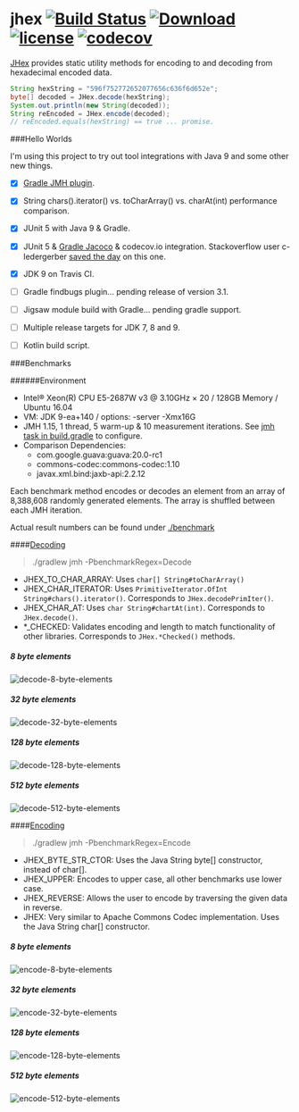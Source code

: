 # jhex [![Build Status](https://travis-ci.org/jamespedwards42/jhex.svg?branch=master)](https://travis-ci.org/jamespedwards42/jhex) [ ![Download](https://api.bintray.com/packages/jamespedwards42/libs/jhex/images/download.svg) ](https://bintray.com/jamespedwards42/libs/jhex/_latestVersion) [![license](https://img.shields.io/badge/license-Apache%202-blue.svg)](https://raw.githubusercontent.com/jhex/jedipus/master/LICENSE) [![codecov](https://codecov.io/gh/jamespedwards42/jhex/branch/master/graph/badge.svg)](https://codecov.io/gh/jamespedwards42/jhex)

[JHex](src/main/java/com/fabahaba/encode/JHex.java#L7) provides static utility methods for encoding to and decoding from hexadecimal encoded data.

```java
String hexString = "596f752772652077656c636f6d652e";
byte[] decoded = JHex.decode(hexString);
System.out.println(new String(decoded));
String reEncoded = JHex.encode(decoded);
// reEncoded.equals(hexString) == true ... promise.
```

###Hello Worlds

I'm using this project to try out tool integrations with Java 9 and some other new things.

- [x] [Gradle JMH plugin](https://github.com/melix/jmh-gradle-plugin).
- [x] String chars().iterator() vs. toCharArray() vs. charAt(int) performance comparison.
- [x] JUnit 5 with Java 9 & Gradle.
- [x] JUnit 5 & [Gradle Jacoco](https://docs.gradle.org/current/userguide/jacoco_plugin.html) & codecov.io integration.  Stackoverflow user c-ledergerber [saved the day](http://stackoverflow.com/a/39386661/3754157) on this one.
- [x] JDK 9 on Travis CI.
- [ ] Gradle findbugs plugin... pending release of version 3.1.
- [ ] Jigsaw module build with Gradle... pending gradle support.
- [ ] Multiple release targets for JDK 7, 8 and 9.
- [ ] Kotlin build script.


###Benchmarks

######Environment

* Intel® Xeon(R) CPU E5-2687W v3 @ 3.10GHz × 20 / 128GB Memory / Ubuntu 16.04
* VM: JDK 9-ea+140 / options: -server -Xmx16G
* JMH 1.15, 1 thread, 5 warm-up & 10 measurement iterations. See [jmh task in build.gradle](build.gradle#L73) to configure.
* Comparison Dependencies:
  * com.google.guava:guava:20.0-rc1
  * commons-codec:commons-codec:1.10
  * javax.xml.bind:jaxb-api:2.2.12
  
Each benchmark method encodes or decodes an element from an array of 8,388,608 randomly generated elements.  The array is shuffled between each JMH iteration.

Actual result numbers can be found under [./benchmark](benchmark)

####[Decoding](src/jmh/java/com/fabahaba/encode/DecodeBenchmark.java#L79)

>./gradlew jmh -PbenchmarkRegex=Decode

* JHEX_TO_CHAR_ARRAY: Uses `char[] String#toCharArray()`
* JHEX_CHAR_ITERATOR: Uses `PrimitiveIterator.OfInt String#chars().iterator()`.  Corresponds to `JHex.decodePrimIter()`.
* JHEX_CHAR_AT: Uses `char String#chartAt(int)`.  Corresponds to `JHex.decode()`.
* *_CHECKED: Validates encoding and length to match functionality of other libraries. Corresponds to `JHex.*Checked()` methods.

##### 8 byte elements
![decode-8-byte-elements](https://rawgit.com/jamespedwards42/jhex/master/benchmark/decode-8-byte-elements.svg)
##### 32 byte elements
![decode-32-byte-elements](https://rawgit.com/jamespedwards42/jhex/master/benchmark/decode-32-byte-elements.svg)
##### 128 byte elements
![decode-128-byte-elements](https://rawgit.com/jamespedwards42/jhex/master/benchmark/decode-128-byte-elements.svg)
##### 512 byte elements
![decode-512-byte-elements](https://rawgit.com/jamespedwards42/jhex/master/benchmark/decode-512-byte-elements.svg)
 
####[Encoding](src/jmh/java/com/fabahaba/encode/EncodeBenchmark.java#L66)

>./gradlew jmh -PbenchmarkRegex=Encode

* JHEX_BYTE_STR_CTOR: Uses the Java String byte[] constructor, instead of char[].
* JHEX_UPPER: Encodes to upper case, all other benchmarks use lower case.
* JHEX_REVERSE: Allows the user to encode by traversing the given data in reverse.
* JHEX: Very similar to Apache Commons Codec implementation.  Uses the Java String char[] constructor.

##### 8 byte elements 
![encode-8-byte-elements](https://cdn.rawgit.com/jamespedwards42/jhex/master/benchmark/encode-8-byte-elements.svg)
##### 32 byte elements
![encode-32-byte-elements](https://cdn.rawgit.com/jamespedwards42/jhex/master/benchmark/encode-32-byte-elements.svg)
##### 128 byte elements
![encode-128-byte-elements](https://cdn.rawgit.com/jamespedwards42/jhex/master/benchmark/encode-128-byte-elements.svg)
##### 512 byte elements
![encode-512-byte-elements](https://cdn.rawgit.com/jamespedwards42/jhex/master/benchmark/encode-512-byte-elements.svg)
